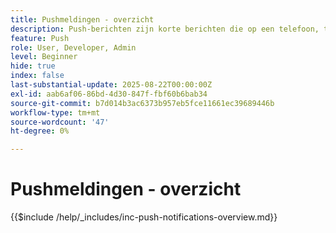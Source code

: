 ```yaml
---
title: Pushmeldingen - overzicht
description: Push-berichten zijn korte berichten die op een telefoon, tablet of computer verschijnen, zelfs als de gebruiker de app die ze heeft verzonden niet gebruikt. Ze zijn een manier voor apps om "op je schouder te tikken" en je aandacht te krijgen.
feature: Push
role: User, Developer, Admin
level: Beginner
hide: true
index: false
last-substantial-update: 2025-08-22T00:00:00Z
exl-id: aab6af06-86bd-4d30-847f-fbf60b6bab34
source-git-commit: b7d014b3ac6373b957eb5fce11661ec39689446b
workflow-type: tm+mt
source-wordcount: '47'
ht-degree: 0%

---
```


# Pushmeldingen - overzicht

{{$include /help/_includes/inc-push-notifications-overview.md}}
